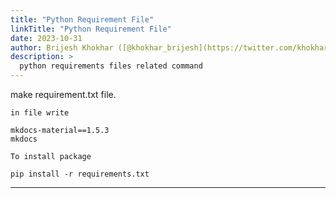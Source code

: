 ```yaml
---
title: "Python Requirement File"
linkTitle: "Python Requirement File"
date: 2023-10-31
author: Brijesh Khokhar ([@khokhar_brijesh](https://twitter.com/khokhar_brijesh))
description: >
  python requirements files related command
---
```




make requirement.txt file.

```
in file write

mkdocs-material==1.5.3
mkdocs
```

```
To install package

pip install -r requirements.txt
```


---